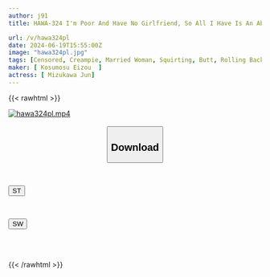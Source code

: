 ```yaml
---
author: j91
title: HAWA-324 I'm Poor And Have No Girlfriend, So All I Have Is An Abundance Of Sexual Desire And A Cheap Apartment. I Don't Have The Money To Go To A Brothel, And I'm Not Good With Young Girls...so I Grabbed A Quiet-looking Married Woman And Had Sex With Her, And It Turned Out She Had Even More Of A Sexual Desire Than I Did!!

url: /v/hawa324pl
date: 2024-06-19T15:55:00Z
image: "hawa324pl.jpg"
tags: [Censored, Creampie, Married Woman, Squirting, Butt, Rolling Back Eyes - Fainting	]
maker: [ Kosumosu Eizou  ]
actress: [ Mizukawa Jun]
---
```



{{< rawhtml >}}

<div class="video" data-videoid="grm9ml7wwYtqQXk">
    <a href="javascript:;">
        <img src="/v/hawa324pl/hawa324pl.jpg" width="WIDTH" height="HEIGHT" alt="hawa324pl.mp4" loading="lazy">
    </a>
</div>

<script type="text/javascript" src="https://j91.asia/asset/on-demand-st.js"></script>

<br>
  <link rel="stylesheet" href="https://j91.asia/asset/bs5.css">
  
  <center>
  <button class="btn btn-primary" type="button" data-bs-toggle="collapse" data-bs-target=".multi-collapse" aria-expanded="false" aria-controls="multiCollapseExample1 multiCollapseExample2"><h2>Download</h2></button></center>
</p>
<div class="row">
  <div class="col">
    <div class="collapse multi-collapse" id="multiCollapseExample1">
      <div class="card card-body">
	      	      <br>
<div class="buttons">  
<p><a href="/v/hawa324pl/st.html" target="_blank"><button class="btn-hover color-3"><i class="fa fa-download"></i> ST</button></a></p></div>
    </div>
  </div>
</div>
  <div class="col">
    <div class="collapse multi-collapse" id="multiCollapseExample2">
      <div class="card card-body">
	      <br>
<div class="buttons">
<p><a href="/v/hawa324pl/sw.html" target="_blank"><button class="btn-hover color-2"><i class="fa fa-download"></i> SW</button></a></p></div>
<br><br>
      </div>
    </div>
  </div>
</div>

{{< /rawhtml >}}